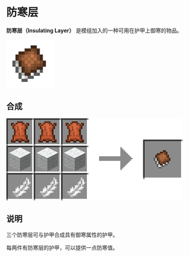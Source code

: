 # 防寒层

**防寒层（Insulating Layer）** 是模组加入的一种可用在护甲上御寒的物品。

![&#x9632;&#x5BD2;&#x5C42;](../.gitbook/assets/insulating_layer.png)

## 合成

![&#x76AE;&#x9769; \* 4 + &#x4EFB;&#x610F;&#x7F8A;&#x6BDB; \* 3 + &#x7FBD;&#x6BDB; \* 3 &#x2192; &#x9632;&#x5BD2;&#x5C42; \* 1](../.gitbook/assets/insulating_layer_recipe.png)

## 说明

三个防寒层可与护甲合成具有御寒属性的护甲。

每两件有防寒层的护甲，可以提供一点防寒值。

